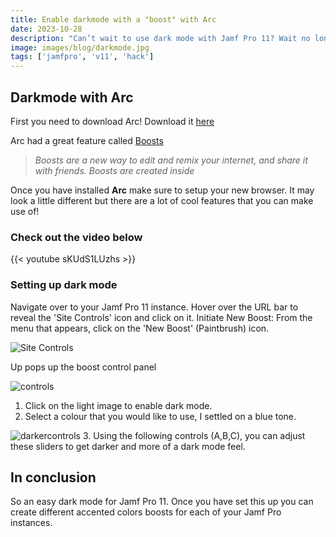 ```yaml
---
title: Enable darkmode with a "boost" with Arc
date: 2023-10-28
description: "Can’t wait to use dark mode with Jamf Pro 11? Wait no longer! With the help of the Arc browser, I create a few boots that will let you use Jamf Pro 11 in dark mode."
image: images/blog/darkmode.jpg
tags: ['jamfpro', 'v11', 'hack']
---
```


## Darkmode with Arc

First you need to download Arc! Download it [here](https://arc.net)

Arc had a great feature called [Boosts](https://arc.net/boosts)

>*Boosts are a new way to edit and remix your internet, and share it with friends. Boosts are created inside*

Once you have installed **Arc** make sure to setup your new browser. It may look a little different but there are a lot of cool features that you can make use of!

### Check out the video below

{{< youtube sKUdS1LUzhs >}}

### Setting up dark mode

Navigate over to your Jamf Pro 11 instance. Hover over the URL bar to reveal the 'Site Controls' icon and click on it. Initiate New Boost: From the menu that appears, click on the 'New Boost' (Paintbrush) icon.

![Site Controls](https://share.cleanshot.com/y0ydSF6J+)

Up pops up the boost control panel

![controls](images/blog/boostcolor.jpg)

1. Click on the light image to enable dark mode.
2. Select a colour that you would like to use, I settled on a blue tone.

![darkercontrols](images/blog/boostdark.jpg)
3. Using the following controls (A,B,C), you can adjust these sliders to get darker and more of a dark mode feel.

## In conclusion

So an easy dark mode for Jamf Pro 11. Once you have set this up you can create different accented colors boosts for each of your Jamf Pro instances.
